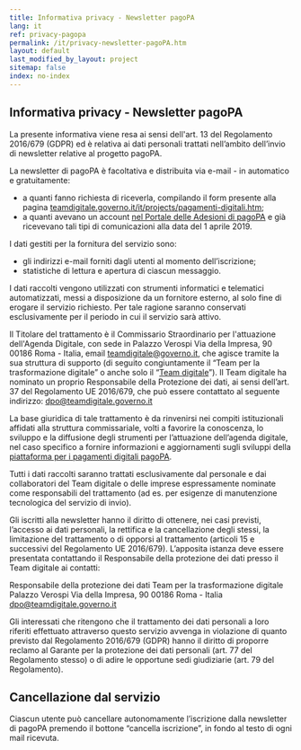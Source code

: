 ```yaml
---
title: Informativa privacy - Newsletter pagoPA
lang: it
ref: privacy-pagopa
permalink: /it/privacy-newsletter-pagoPA.htm
layout: default
last_modified_by_layout: project
sitemap: false
index: no-index
---
```


<h2>Informativa privacy - Newsletter pagoPA</h2>

La presente informativa viene resa ai sensi dell'art. 13 del Regolamento 2016/679 (GDPR) ed è relativa ai dati personali trattati nell’ambito dell’invio di newsletter relative al progetto pagoPA.

La newsletter di pagoPA è facoltativa e distribuita via e-mail - in automatico e gratuitamente:

- a quanti fanno richiesta di riceverla, compilando il form presente alla pagina [teamdigitale.governo.it/it/projects/pagamenti-digitali.htm](https://teamdigitale.governo.it/it/projects/pagamenti-digitali.htm);
- a quanti avevano un account [nel Portale delle Adesioni di pagoPA](https://portal.pagopa.gov.it/pda-portal/admin/login) e già ricevevano tali tipi di comunicazioni alla data del 1 aprile 2019.

I dati gestiti per la fornitura del servizio sono:

- gli indirizzi e-mail forniti dagli utenti al momento dell’iscrizione;
- statistiche di lettura e apertura di ciascun messaggio. 

I dati raccolti vengono utilizzati con strumenti informatici e telematici automatizzati, messi a disposizione da un fornitore esterno, al solo fine di erogare il servizio richiesto. Per tale ragione saranno conservati esclusivamente per il periodo in cui il servizio sarà attivo. 

Il Titolare del trattamento è il Commissario Straordinario per l'attuazione dell'Agenda Digitale, con sede in Palazzo Verospi Via della Impresa, 90 00186 Roma - Italia, email [teamdigitale@governo.it](mailto:teamdigitale@governo.it), che agisce tramite la sua struttura di supporto (di seguito congiuntamente il “Team per la trasformazione digitale” o anche solo il “[Team digitale](https://teamdigitale.governo.it/)”).
Il Team digitale ha nominato un proprio Responsabile della Protezione dei dati, ai sensi dell’art. 37 del Regolamento UE 2016/679, che può essere contattato al seguente indirizzo: [dpo@teamdigitale.governo.it](mailto:dpo@teamdigitale.governo.it)

La base giuridica di tale trattamento è da rinvenirsi nei compiti istituzionali affidati alla struttura commissariale, volti a favorire la conoscenza, lo sviluppo e la diffusione degli strumenti per l’attuazione dell’agenda digitale, nel caso specifico a fornire informazioni e aggiornamenti sugli sviluppi della [piattaforma per i pagamenti digitali pagoPA](https://teamdigitale.governo.it/it/projects/pagamenti-digitali.htm). 

Tutti i dati raccolti saranno trattati esclusivamente dal personale e dai collaboratori del Team digitale o delle imprese espressamente nominate come responsabili del trattamento (ad es. per esigenze di manutenzione tecnologica del servizio di invio).

Gli iscritti alla newsletter hanno il diritto di ottenere, nei casi previsti, l’accesso ai dati personali, la rettifica e la cancellazione degli stessi, la limitazione del trattamento o di opporsi al trattamento (articoli 15 e successivi del Regolamento UE 2016/679). L’apposita istanza deve essere presentata contattando il Responsabile della protezione dei dati presso il Team digitale ai contatti:

Responsabile della protezione dei dati
Team per  la trasformazione digitale
Palazzo Verospi Via della Impresa, 90 00186 Roma - Italia
[dpo@teamdigitale.governo.it](mailto:dpo@teamdigitale.governo.it) 

Gli interessati che ritengono che il trattamento dei dati personali a loro riferiti effettuato attraverso questo servizio avvenga in violazione di quanto previsto dal Regolamento 2016/679 (GDPR) hanno il diritto di proporre reclamo al Garante per la protezione dei dati personali (art. 77 del Regolamento stesso) o di adire le opportune sedi giudiziarie (art. 79 del Regolamento).
 
Cancellazione dal servizio
--------------------------

Ciascun utente può cancellare autonomamente l’iscrizione dalla newsletter di pagoPA premendo il bottone “cancella iscrizione”, in fondo al testo di ogni mail ricevuta. 
